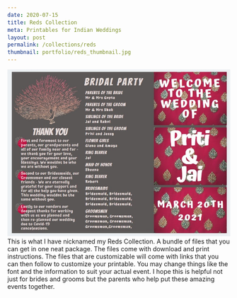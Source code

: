 ```yaml
---
date: 2020-07-15
title: Reds Collection
meta: Printables for Indian Weddings
layout: post
permalink: /collections/reds
thumbnail: portfolio/reds_thumbnail.jpg
---
```


<span class="image featured"><img src="/images/portfolio/reds.jpg" alt=""></span>
This is what I have nicknamed my Reds Collection. A bundle of files that you can get in one neat package. The files come with download and print instructions. The files that are customizable will come with links that you can then follow to customize your printable. You may change things like the font and the information to suit your actual event. I hope this is helpful not just for brides and grooms but the parents who help put these amazing events together.

